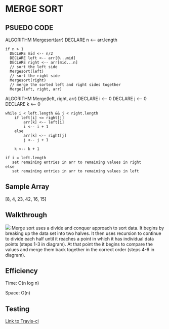# MERGE SORT

## PSUEDO CODE
ALGORITHM Mergesort(arr)
    DECLARE n <-- arr.length
           
    if n > 1
      DECLARE mid <-- n/2
      DECLARE left <-- arr[0...mid]
      DECLARE right <-- arr[mid...n]
      // sort the left side
      Mergesort(left)
      // sort the right side
      Mergesort(right)
      // merge the sorted left and right sides together
      Merge(left, right, arr)

ALGORITHM Merge(left, right, arr)
    DECLARE i <-- 0
    DECLARE j <-- 0
    DECLARE k <-- 0

    while i < left.length && j < right.length
        if left[i] <= right[j]
            arr[k] <-- left[i]
            i <-- i + 1
        else
            arr[k] <-- right[j]
            j <-- j + 1
            
        k <-- k + 1

    if i = left.length
       set remaining entries in arr to remaining values in right
    else
       set remaining entries in arr to remaining values in left

## Sample Array

[8, 4, 23, 42, 16, 15]

## Walkthrough

![](./assets/merge.jpg)
Merge sort uses a divide and conquer approach to sort data. It begins by breaking up the data set into two halves. It then uses recursion to continue to divide each half until it reaches a point in which it has individual data points (steps 1-3 in diagram). At that point the it begins to compare the values and merge them back together in the correct order (steps 4-6 in diagram). 

## Efficiency
Time: O(n log n)

Space: O(n)

## Testing
[Link to Travis-ci](https://travis-ci.com/tskyles-401-advanced-javascript/data-structures-and-algorithims/builds/149696346)
